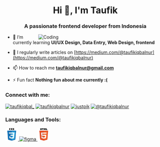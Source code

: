 <h1 align="center">Hi 👋, I'm Taufik</h1>
<h3 align="center">A passionate frontend developer from Indonesia</h3>
<img align="right" alt="Coding" width="400" src="https://i.pinimg.com/originals/18/a4/94/18a4949fc9c8067172d3b96e302e7097.gif">

- 🌱 I’m currently learning **UI/UX Design, Data Entry, Web Design, frontend**

- 📝 I regularly write articles on [https://medium.com/@taufikiqbalnur](https://medium.com/@taufikiqbalnur)

- 📫 How to reach me **taufikiqbalnur@gmail.com**

- ⚡ Fun fact **Nothing fun about me currently :(**

<h3 align="left">Connect with me:</h3>
<p align="left">
<a href="https://twitter.com/taufikiqbal_" target="blank"><img align="center" src="https://raw.githubusercontent.com/rahuldkjain/github-profile-readme-generator/master/src/images/icons/Social/twitter.svg" alt="taufikiqbal_" height="30" width="40" /></a>
<a href="https://linkedin.com/in/taufikiqbalnur" target="blank"><img align="center" src="https://raw.githubusercontent.com/rahuldkjain/github-profile-readme-generator/master/src/images/icons/Social/linked-in-alt.svg" alt="taufikiqbalnur" height="30" width="40" /></a>
<a href="https://dribbble.com/justpik" target="blank"><img align="center" src="https://raw.githubusercontent.com/rahuldkjain/github-profile-readme-generator/master/src/images/icons/Social/dribbble.svg" alt="justpik" height="30" width="40" /></a>
<a href="https://medium.com/@taufikiqbalnur" target="blank"><img align="center" src="https://raw.githubusercontent.com/rahuldkjain/github-profile-readme-generator/master/src/images/icons/Social/medium.svg" alt="@taufikiqbalnur" height="30" width="40" /></a>
</p>

<h3 align="left">Languages and Tools:</h3>
<p align="left"> <a href="https://www.w3schools.com/css/" target="_blank" rel="noreferrer"> <img src="https://raw.githubusercontent.com/devicons/devicon/master/icons/css3/css3-original-wordmark.svg" alt="css3" width="40" height="40"/> </a> <a href="https://www.figma.com/" target="_blank" rel="noreferrer"> <img src="https://www.vectorlogo.zone/logos/figma/figma-icon.svg" alt="figma" width="40" height="40"/> </a> <a href="https://www.w3.org/html/" target="_blank" rel="noreferrer"> <img src="https://raw.githubusercontent.com/devicons/devicon/master/icons/html5/html5-original-wordmark.svg" alt="html5" width="40" height="40"/> </a> </p>
